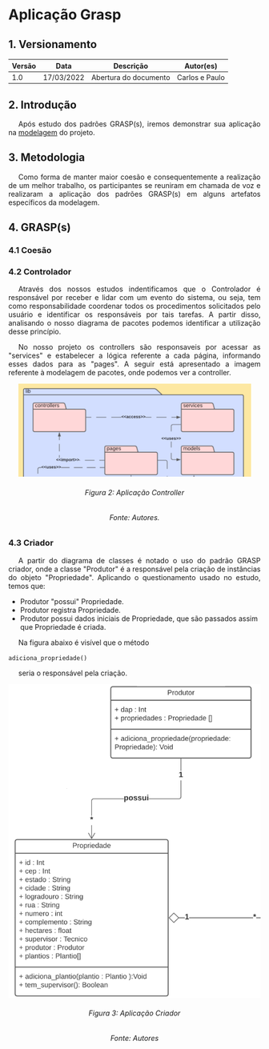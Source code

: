# Aplicação Grasp

## 1. Versionamento

| Versão | Data       | Descrição                                  | Autor(es)                 |
| ------ | ---------- | ------------------------------------------ | ------------------------- |
| 1.0    | 17/03/2022 | Abertura do documento                      | Carlos e Paulo            |


## 2. Introdução

<p align="justify" style="text-indent: 20px">Após estudo dos padrões GRASP(s), iremos demonstrar sua aplicação na <a href="../../modelagem/estatica/diagrama_de_pacotes.md" target="_blank">modelagem</a> do projeto. </p>

## 3. Metodologia

<p align="justify" style="text-indent: 20px">Como forma de manter maior coesão e consequentemente a realização de um melhor trabalho, os participantes se reuniram em chamada de voz e realizaram a aplicação dos padrões GRASP(s) em alguns artefatos específicos da modelagem.</p>

## 4. GRASP(s)

### 4.1 Coesão

### 4.2 Controlador

<p align="justify" style="text-indent: 20px"> Através dos nossos estudos indentificamos que o Controlador é responsável por receber e lidar com um evento do sistema, ou seja, tem como responsabilidade coordenar todos os procedimentos solicitados pelo usuário e identificar os responsáveis por tais tarefas. A partir disso, analisando o nosso diagrama de pacotes podemos identificar a utilização desse princípio.</p>

<p align="justify" style="text-indent: 20px">No nosso projeto os controllers são responsaveis por acessar as "services" e estabelecer a lógica referente a cada página, informando esses dados para as "pages". A seguir está apresentado a imagem referente à modelagem de pacotes, onde podemos ver a controller. </p>

<center>
<img src="../../../assets/padroes_projetos/aplicacao_controlador_grasps.png" class="zoom"> 
<h6>Figura 2: Aplicação Controller</h6>
<h6>Fonte: Autores.</h6>
</center>

### 4.3 Criador

<p align="justify" style="text-indent: 20px">A partir do diagrama de classes é notado o uso do padrão GRASP criador, onde a classe "Produtor" é a responsável pela criação de instâncias do objeto "Propriedade". Aplicando o questionamento usado no <a>estudo</a>, temos que:</p>

- Produtor "possui" Propriedade.
- Produtor registra Propriedade.
- Produtor possui dados iniciais de Propriedade, que são passados assim que Propriedade é criada.

<p align="justify" style="text-indent: 20px">Na figura abaixo é visível que o método </p>

```
adiciona_propriedade()
```

<p align="justify" style="text-indent: 20px"> seria o responsável pela criação. </p>

<center>
<img src="../../../assets/padroes_projetos/aplicacao_criador_grasps.png" class="zoom"> 
<h6>Figura 3: Aplicação Criador</h6>
<h6>Fonte: Autores</h6>
</center>
